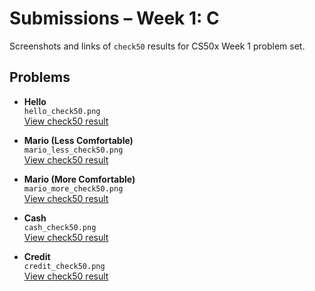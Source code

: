 # Submissions – Week 1: C

Screenshots and links of `check50` results for CS50x Week 1 problem set.

## Problems

- **Hello**  
  `hello_check50.png`  
  [View check50 result](https://submit.cs50.io/check50/68160c58060ddf879e426519db6b0fe17922e603)

- **Mario (Less Comfortable)**  
  `mario_less_check50.png`  
  [View check50 result](https://submit.cs50.io/check50/cc8bc3092c741d83a966ede52ad91313f07e47ac)

- **Mario (More Comfortable)**  
  `mario_more_check50.png`  
  [View check50 result](https://submit.cs50.io/check50/c585a153420bffe7a20e4c4edb03133385f42f22)

- **Cash**  
  `cash_check50.png`  
  [View check50 result](https://submit.cs50.io/check50/your-cash-link)

- **Credit**  
  `credit_check50.png`  
  [View check50 result](https://submit.cs50.io/check50/your-credit-link)
